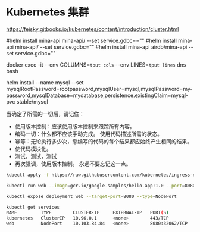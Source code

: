 # Kubernetes 集群

https://feisky.gitbooks.io/kubernetes/content/introduction/cluster.html


#helm install mina-api mina-api/ --set service.gdbc==""
#helm install mina-api mina-api/ --set service.gdbc=""
#helm install mina-api airdb/mina-api --set service.gdbc=""

docker exec -it --env COLUMNS=`tput cols` --env LINES=`tput lines`  dns bash


helm install --name mysql --set mysqlRootPassword=rootpassword,mysqlUser=mysql,mysqlPassword=my-password,mysqlDatabase=mydatabase,persistence.existingClaim=mysql-pvc stable/mysql


当确定了所需的一切后，请记住：
* 使用版本控制：应该使用版本控制来跟踪所有内容。
* 编码一切：什么都不应该手动完成。 使用代码描述所需的状态。
* 幂等：无论执行多少次，您编写的代码的每个结果都应始终产生相同的结果。
* 使代码模块化。
* 测试，测试，测试
* 再次强调，使用版本控制。 永远不要忘记这一点。


```bash
kubectl apply -f https://raw.githubusercontent.com/kubernetes/ingress-nginx/master/deploy/static/provider/cloud-generic.yaml

kubectl run web --image=gcr.io/google-samples/hello-app:1.0 --port=8080

kubectl expose deployment web --target-port=8080 --type=NodePort

kubectl get services
NAME         TYPE        CLUSTER-IP     EXTERNAL-IP   PORT(S)          AGE
kubernetes   ClusterIP   10.96.0.1      <none>        443/TCP          114d
web          NodePort    10.103.84.84   <none>        8080:32062/TCP   24m
```


